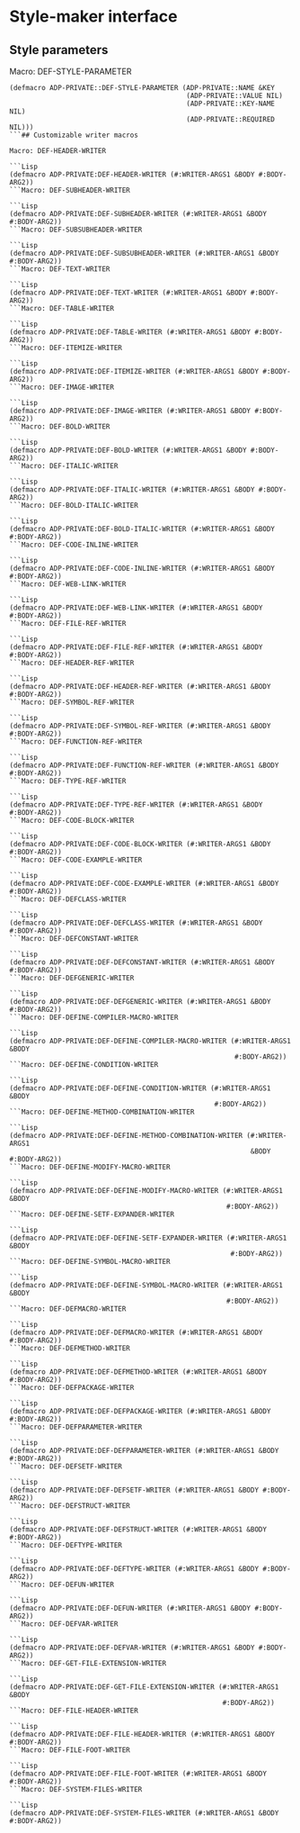 # Style-maker interface

## Style parameters

Macro: DEF-STYLE-PARAMETER

```Lisp
(defmacro ADP-PRIVATE::DEF-STYLE-PARAMETER (ADP-PRIVATE::NAME &KEY
                                            (ADP-PRIVATE::VALUE NIL)
                                            (ADP-PRIVATE::KEY-NAME NIL)
                                            (ADP-PRIVATE::REQUIRED NIL)))
```## Customizable writer macros

Macro: DEF-HEADER-WRITER

```Lisp
(defmacro ADP-PRIVATE:DEF-HEADER-WRITER (#:WRITER-ARGS1 &BODY #:BODY-ARG2))
```Macro: DEF-SUBHEADER-WRITER

```Lisp
(defmacro ADP-PRIVATE:DEF-SUBHEADER-WRITER (#:WRITER-ARGS1 &BODY #:BODY-ARG2))
```Macro: DEF-SUBSUBHEADER-WRITER

```Lisp
(defmacro ADP-PRIVATE:DEF-SUBSUBHEADER-WRITER (#:WRITER-ARGS1 &BODY #:BODY-ARG2))
```Macro: DEF-TEXT-WRITER

```Lisp
(defmacro ADP-PRIVATE:DEF-TEXT-WRITER (#:WRITER-ARGS1 &BODY #:BODY-ARG2))
```Macro: DEF-TABLE-WRITER

```Lisp
(defmacro ADP-PRIVATE:DEF-TABLE-WRITER (#:WRITER-ARGS1 &BODY #:BODY-ARG2))
```Macro: DEF-ITEMIZE-WRITER

```Lisp
(defmacro ADP-PRIVATE:DEF-ITEMIZE-WRITER (#:WRITER-ARGS1 &BODY #:BODY-ARG2))
```Macro: DEF-IMAGE-WRITER

```Lisp
(defmacro ADP-PRIVATE:DEF-IMAGE-WRITER (#:WRITER-ARGS1 &BODY #:BODY-ARG2))
```Macro: DEF-BOLD-WRITER

```Lisp
(defmacro ADP-PRIVATE:DEF-BOLD-WRITER (#:WRITER-ARGS1 &BODY #:BODY-ARG2))
```Macro: DEF-ITALIC-WRITER

```Lisp
(defmacro ADP-PRIVATE:DEF-ITALIC-WRITER (#:WRITER-ARGS1 &BODY #:BODY-ARG2))
```Macro: DEF-BOLD-ITALIC-WRITER

```Lisp
(defmacro ADP-PRIVATE:DEF-BOLD-ITALIC-WRITER (#:WRITER-ARGS1 &BODY #:BODY-ARG2))
```Macro: DEF-CODE-INLINE-WRITER

```Lisp
(defmacro ADP-PRIVATE:DEF-CODE-INLINE-WRITER (#:WRITER-ARGS1 &BODY #:BODY-ARG2))
```Macro: DEF-WEB-LINK-WRITER

```Lisp
(defmacro ADP-PRIVATE:DEF-WEB-LINK-WRITER (#:WRITER-ARGS1 &BODY #:BODY-ARG2))
```Macro: DEF-FILE-REF-WRITER

```Lisp
(defmacro ADP-PRIVATE:DEF-FILE-REF-WRITER (#:WRITER-ARGS1 &BODY #:BODY-ARG2))
```Macro: DEF-HEADER-REF-WRITER

```Lisp
(defmacro ADP-PRIVATE:DEF-HEADER-REF-WRITER (#:WRITER-ARGS1 &BODY #:BODY-ARG2))
```Macro: DEF-SYMBOL-REF-WRITER

```Lisp
(defmacro ADP-PRIVATE:DEF-SYMBOL-REF-WRITER (#:WRITER-ARGS1 &BODY #:BODY-ARG2))
```Macro: DEF-FUNCTION-REF-WRITER

```Lisp
(defmacro ADP-PRIVATE:DEF-FUNCTION-REF-WRITER (#:WRITER-ARGS1 &BODY #:BODY-ARG2))
```Macro: DEF-TYPE-REF-WRITER

```Lisp
(defmacro ADP-PRIVATE:DEF-TYPE-REF-WRITER (#:WRITER-ARGS1 &BODY #:BODY-ARG2))
```Macro: DEF-CODE-BLOCK-WRITER

```Lisp
(defmacro ADP-PRIVATE:DEF-CODE-BLOCK-WRITER (#:WRITER-ARGS1 &BODY #:BODY-ARG2))
```Macro: DEF-CODE-EXAMPLE-WRITER

```Lisp
(defmacro ADP-PRIVATE:DEF-CODE-EXAMPLE-WRITER (#:WRITER-ARGS1 &BODY #:BODY-ARG2))
```Macro: DEF-DEFCLASS-WRITER

```Lisp
(defmacro ADP-PRIVATE:DEF-DEFCLASS-WRITER (#:WRITER-ARGS1 &BODY #:BODY-ARG2))
```Macro: DEF-DEFCONSTANT-WRITER

```Lisp
(defmacro ADP-PRIVATE:DEF-DEFCONSTANT-WRITER (#:WRITER-ARGS1 &BODY #:BODY-ARG2))
```Macro: DEF-DEFGENERIC-WRITER

```Lisp
(defmacro ADP-PRIVATE:DEF-DEFGENERIC-WRITER (#:WRITER-ARGS1 &BODY #:BODY-ARG2))
```Macro: DEF-DEFINE-COMPILER-MACRO-WRITER

```Lisp
(defmacro ADP-PRIVATE:DEF-DEFINE-COMPILER-MACRO-WRITER (#:WRITER-ARGS1 &BODY
                                                        #:BODY-ARG2))
```Macro: DEF-DEFINE-CONDITION-WRITER

```Lisp
(defmacro ADP-PRIVATE:DEF-DEFINE-CONDITION-WRITER (#:WRITER-ARGS1 &BODY
                                                   #:BODY-ARG2))
```Macro: DEF-DEFINE-METHOD-COMBINATION-WRITER

```Lisp
(defmacro ADP-PRIVATE:DEF-DEFINE-METHOD-COMBINATION-WRITER (#:WRITER-ARGS1
                                                            &BODY #:BODY-ARG2))
```Macro: DEF-DEFINE-MODIFY-MACRO-WRITER

```Lisp
(defmacro ADP-PRIVATE:DEF-DEFINE-MODIFY-MACRO-WRITER (#:WRITER-ARGS1 &BODY
                                                      #:BODY-ARG2))
```Macro: DEF-DEFINE-SETF-EXPANDER-WRITER

```Lisp
(defmacro ADP-PRIVATE:DEF-DEFINE-SETF-EXPANDER-WRITER (#:WRITER-ARGS1 &BODY
                                                       #:BODY-ARG2))
```Macro: DEF-DEFINE-SYMBOL-MACRO-WRITER

```Lisp
(defmacro ADP-PRIVATE:DEF-DEFINE-SYMBOL-MACRO-WRITER (#:WRITER-ARGS1 &BODY
                                                      #:BODY-ARG2))
```Macro: DEF-DEFMACRO-WRITER

```Lisp
(defmacro ADP-PRIVATE:DEF-DEFMACRO-WRITER (#:WRITER-ARGS1 &BODY #:BODY-ARG2))
```Macro: DEF-DEFMETHOD-WRITER

```Lisp
(defmacro ADP-PRIVATE:DEF-DEFMETHOD-WRITER (#:WRITER-ARGS1 &BODY #:BODY-ARG2))
```Macro: DEF-DEFPACKAGE-WRITER

```Lisp
(defmacro ADP-PRIVATE:DEF-DEFPACKAGE-WRITER (#:WRITER-ARGS1 &BODY #:BODY-ARG2))
```Macro: DEF-DEFPARAMETER-WRITER

```Lisp
(defmacro ADP-PRIVATE:DEF-DEFPARAMETER-WRITER (#:WRITER-ARGS1 &BODY #:BODY-ARG2))
```Macro: DEF-DEFSETF-WRITER

```Lisp
(defmacro ADP-PRIVATE:DEF-DEFSETF-WRITER (#:WRITER-ARGS1 &BODY #:BODY-ARG2))
```Macro: DEF-DEFSTRUCT-WRITER

```Lisp
(defmacro ADP-PRIVATE:DEF-DEFSTRUCT-WRITER (#:WRITER-ARGS1 &BODY #:BODY-ARG2))
```Macro: DEF-DEFTYPE-WRITER

```Lisp
(defmacro ADP-PRIVATE:DEF-DEFTYPE-WRITER (#:WRITER-ARGS1 &BODY #:BODY-ARG2))
```Macro: DEF-DEFUN-WRITER

```Lisp
(defmacro ADP-PRIVATE:DEF-DEFUN-WRITER (#:WRITER-ARGS1 &BODY #:BODY-ARG2))
```Macro: DEF-DEFVAR-WRITER

```Lisp
(defmacro ADP-PRIVATE:DEF-DEFVAR-WRITER (#:WRITER-ARGS1 &BODY #:BODY-ARG2))
```Macro: DEF-GET-FILE-EXTENSION-WRITER

```Lisp
(defmacro ADP-PRIVATE:DEF-GET-FILE-EXTENSION-WRITER (#:WRITER-ARGS1 &BODY
                                                     #:BODY-ARG2))
```Macro: DEF-FILE-HEADER-WRITER

```Lisp
(defmacro ADP-PRIVATE:DEF-FILE-HEADER-WRITER (#:WRITER-ARGS1 &BODY #:BODY-ARG2))
```Macro: DEF-FILE-FOOT-WRITER

```Lisp
(defmacro ADP-PRIVATE:DEF-FILE-FOOT-WRITER (#:WRITER-ARGS1 &BODY #:BODY-ARG2))
```Macro: DEF-SYSTEM-FILES-WRITER

```Lisp
(defmacro ADP-PRIVATE:DEF-SYSTEM-FILES-WRITER (#:WRITER-ARGS1 &BODY #:BODY-ARG2))
```